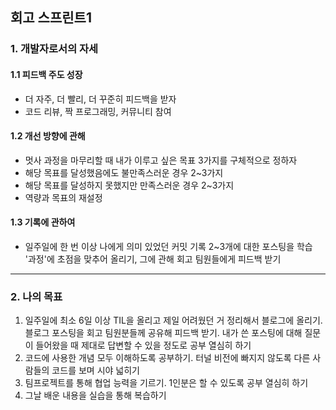 ## 회고 스프린트1
### 1. 개발자로서의 자세
#### 1.1 피드백 주도 성장
* 더 자주, 더 빨리, 더 꾸준히 피드백을 받자
* 코드 리뷰, 짝 프로그래밍, 커뮤니티 참여
#### 1.2 개선 방향에 관해
* 멋사 과정을 마무리할 때 내가 이루고 싶은 목표 3가지를 구체적으로 정하자
* 해당 목표를 달성했음에도 불만족스러운 경우 2~3가지
* 해당 목표를 달성하지 못했지만 만족스러운 경우 2~3가지
* 역량과 목표의 재설정
#### 1.3 기록에 관하여
* 일주일에 한 번 이상 나에게 의미 있었던 커밋 기록 2~3개에 대한 포스팅을 학습 '과정'에 초점을 맞추어 올리기, 그에 관해 회고 팀원들에게 피드백 받기
---
### 2. 나의 목표
1. 일주일에 최소 6일 이상 TIL을 올리고 제일 어려웠던 거 정리해서 블로그에 올리기. 블로그 포스팅을 회고 팀원분들께 공유해 피드백 받기. 내가 쓴 포스팅에 대해 질문이 들어왔을 때 제대로 답변할 수 있을 정도로 공부 열심히 하기
2. 코드에 사용한 개념 모두 이해하도록 공부하기. 터널 비전에 빠지지 않도록 다른 사람들의 코드를 보며 시야 넓히기
3. 팀프로젝트를 통해 협업 능력을 기르기. 1인분은 할 수 있도록 공부 열심히 하기
4. 그날 배운 내용을 실습을 통해 복습하기
